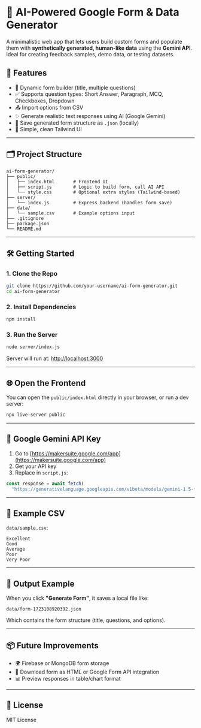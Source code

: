 # 🧠 AI-Powered Google Form & Data Generator

A minimalistic web app that lets users build custom forms and populate them with **synthetically generated, human-like data** using the **Gemini API**. Ideal for creating feedback samples, demo data, or testing datasets.

## 🚀 Features

- 🔧 Dynamic form builder (title, multiple questions)
- ✅ Supports question types: Short Answer, Paragraph, MCQ, Checkboxes, Dropdown
- 📤 Import options from CSV
- ✨ Generate realistic text responses using AI (Google Gemini)
- 💾 Save generated form structure as `.json` (locally)
- 🔗 Simple, clean Tailwind UI

---

## 🗂️ Project Structure

```
ai-form-generator/
├── public/
│   ├── index.html       # Frontend UI
│   ├── script.js        # Logic to build form, call AI API
│   └── style.css        # Optional extra styles (Tailwind-based)
├── server/
│   └── index.js         # Express backend (handles form save)
├── data/
│   └── sample.csv       # Example options input
├── .gitignore
├── package.json
└── README.md
```

---

## 🛠️ Getting Started

### 1. Clone the Repo

```bash
git clone https://github.com/your-username/ai-form-generator.git
cd ai-form-generator
```

### 2. Install Dependencies

```bash
npm install
```

### 3. Run the Server

```bash
node server/index.js
```

Server will run at: [http://localhost:3000](http://localhost:3000)

---

## 🌐 Open the Frontend

You can open the `public/index.html` directly in your browser, or run a dev server:

```bash
npx live-server public
```

---

## 🔐 Google Gemini API Key

1. Go to [https://makersuite.google.com/app](https://makersuite.google.com/app)
2. Get your API key
3. Replace in `script.js`:

```js
const response = await fetch(
  "https://generativelanguage.googleapis.com/v1beta/models/gemini-1.5-flash:generateContent?key=YOUR_API_KEY",
```

---

## 📝 Example CSV

`data/sample.csv`:

```csv
Excellent
Good
Average
Poor
Very Poor
```

---

## 📄 Output Example

When you click **"Generate Form"**, it saves a local file like:

```
data/form-1723108920392.json
```

Which contains the form structure (title, questions, and options).

---

## 📦 Future Improvements

- 🌍 Firebase or MongoDB form storage
- 🧪 Download form as HTML or Google Form API integration
- 📊 Preview responses in table/chart format

---

## 📃 License

MIT License


